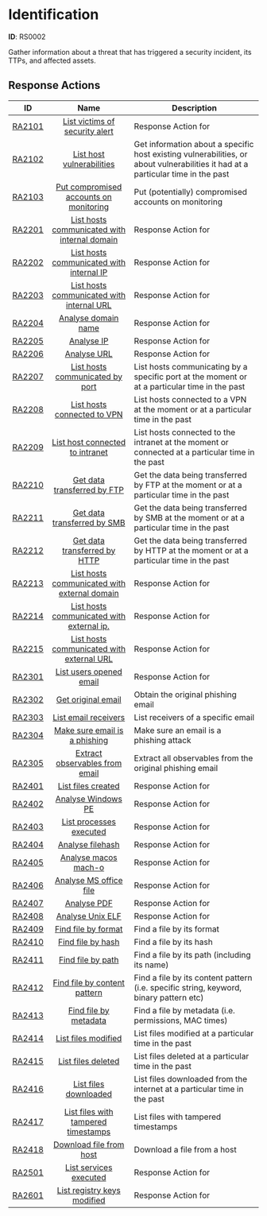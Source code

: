 # Identification 

**ID**: RS0002

Gather information about a threat that has triggered a security incident, its TTPs, and affected assets.
## Response Actions

| ID    | Name     | Description |
|:-----:|:--------:|-------------|
| [RA2101](../Response_Actions/RA_2101_list_victims_of_security_alert.md) | [ List victims of security alert](../Response_Actions/RA_2101_list_victims_of_security_alert.md) | Response Action for |
| [RA2102](../Response_Actions/RA_2102_list_host_vulnerabilities.md) | [ List host vulnerabilities](../Response_Actions/RA_2102_list_host_vulnerabilities.md) | Get information about a specific host existing vulnerabilities, or about vulnerabilities it had at a particular time in the past |
| [RA2103](../Response_Actions/RA_2103_put_compromised_accounts_on_monitoring.md) | [ Put compromised accounts on monitoring](../Response_Actions/RA_2103_put_compromised_accounts_on_monitoring.md) | Put (potentially) compromised accounts on monitoring |
| [RA2201](../Response_Actions/RA_2201_list_hosts_communicated_with_internal_domain.md) | [ List hosts communicated with internal domain](../Response_Actions/RA_2201_list_hosts_communicated_with_internal_domain.md) | Response Action for |
| [RA2202](../Response_Actions/RA_2202_list_hosts_communicated_with_internal_ip.md) | [ List hosts communicated with internal IP](../Response_Actions/RA_2202_list_hosts_communicated_with_internal_ip.md) | Response Action for |
| [RA2203](../Response_Actions/RA_2203_list_hosts_communicated_with_internal_url.md) | [ List hosts communicated with internal URL](../Response_Actions/RA_2203_list_hosts_communicated_with_internal_url.md) | Response Action for |
| [RA2204](../Response_Actions/RA_2204_analyse_domain_name.md) | [ Analyse domain name](../Response_Actions/RA_2204_analyse_domain_name.md) | Response Action for |
| [RA2205](../Response_Actions/RA_2205_analyse_ip.md) | [ Analyse IP](../Response_Actions/RA_2205_analyse_ip.md) | Response Action for |
| [RA2206](../Response_Actions/RA_2206_analyse_uri.md) | [ Analyse URL](../Response_Actions/RA_2206_analyse_uri.md) | Response Action for |
| [RA2207](../Response_Actions/RA_2207_list_hosts_communicated_by_port.md) | [ List hosts communicated by port](../Response_Actions/RA_2207_list_hosts_communicated_by_port.md) | List hosts communicating by a specific port at the moment or at a particular time in the past |
| [RA2208](../Response_Actions/RA_2208_list_hosts_connected_to_vpn.md) | [ List hosts connected to VPN](../Response_Actions/RA_2208_list_hosts_connected_to_vpn.md) | List hosts connected to a VPN at the moment or at a particular time in the past |
| [RA2209](../Response_Actions/RA_2209_list_host_connected_to_intranet.md) | [ List host connected to intranet](../Response_Actions/RA_2209_list_host_connected_to_intranet.md) | List hosts connected to the intranet at the moment or connected at a particular time in the past |
| [RA2210](../Response_Actions/RA_2210_get_data_transferred_by_ftp.md) | [ Get data transferred by FTP](../Response_Actions/RA_2210_get_data_transferred_by_ftp.md) | Get the data being transferred by FTP at the moment or at a particular time in the past |
| [RA2211](../Response_Actions/RA_2211_get_data_transferred_by_smb.md) | [ Get data transferred by SMB](../Response_Actions/RA_2211_get_data_transferred_by_smb.md) | Get the data being transferred by SMB at the moment or at a particular time in the past |
| [RA2212](../Response_Actions/RA_2212_get_data_transferred_by_http.md) | [ Get data transferred by HTTP](../Response_Actions/RA_2212_get_data_transferred_by_http.md) | Get the data being transferred by HTTP at the moment or at a particular time in the past |
| [RA2213](../Response_Actions/RA_2213_list_hosts_communicated_with_external_domain.md) | [ List hosts communicated with external domain](../Response_Actions/RA_2213_list_hosts_communicated_with_external_domain.md) | Response Action for |
| [RA2214](../Response_Actions/RA_2214_list_hosts_communicated_with_external_ip.md) | [ List hosts communicated with external ip.](../Response_Actions/RA_2214_list_hosts_communicated_with_external_ip.md) | Response Action for |
| [RA2215](../Response_Actions/RA_2215_list_hosts_communicated_with_external_url.md) | [ List hosts communicated with external URL](../Response_Actions/RA_2215_list_hosts_communicated_with_external_url.md) | Response Action for |
| [RA2301](../Response_Actions/RA_2301_list_users_opened_email.md) | [ List users opened email](../Response_Actions/RA_2301_list_users_opened_email.md) | Response Action for |
| [RA2302](../Response_Actions/RA_2302_get_original_email.md) | [ Get original email](../Response_Actions/RA_2302_get_original_email.md) | Obtain the original phishing email |
| [RA2303](../Response_Actions/RA_2303_list_email_receivers.md) | [ List email receivers](../Response_Actions/RA_2303_list_email_receivers.md) | List receivers of a specific email |
| [RA2304](../Response_Actions/RA_2304_make_sure_email_is_a_phishing.md) | [ Make sure email is a phishing](../Response_Actions/RA_2304_make_sure_email_is_a_phishing.md) | Make sure an email is a phishing attack |
| [RA2305](../Response_Actions/RA_2305_extract_observables_from_email.md) | [ Extract observables from email](../Response_Actions/RA_2305_extract_observables_from_email.md) | Extract all observables from the original phishing email |
| [RA2401](../Response_Actions/RA_2401_list_files_created.md) | [ List files created](../Response_Actions/RA_2401_list_files_created.md) | Response Action for |
| [RA2402](../Response_Actions/RA_2402_analyse_windows_pe.md) | [ Analyse Windows PE](../Response_Actions/RA_2402_analyse_windows_pe.md) | Response Action for |
| [RA2403](../Response_Actions/RA_2403_list_processes_executed.md) | [ List processes executed](../Response_Actions/RA_2403_list_processes_executed.md) | Response Action for |
| [RA2404](../Response_Actions/RA_2404_analyse_filehash.md) | [ Analyse filehash](../Response_Actions/RA_2404_analyse_filehash.md) | Response Action for |
| [RA2405](../Response_Actions/RA_2405_analyse_macos_macho.md) | [ Analyse macos mach-o](../Response_Actions/RA_2405_analyse_macos_macho.md) | Response Action for |
| [RA2406](../Response_Actions/RA_2406_analyse_ms_office_file.md) | [ Analyse MS office file](../Response_Actions/RA_2406_analyse_ms_office_file.md) | Response Action for |
| [RA2407](../Response_Actions/RA_2407_analyse_pdf.md) | [ Analyse PDF](../Response_Actions/RA_2407_analyse_pdf.md) | Response Action for |
| [RA2408](../Response_Actions/RA_2408_analyse_unix_elf.md) | [ Analyse Unix ELF](../Response_Actions/RA_2408_analyse_unix_elf.md) | Response Action for |
| [RA2409](../Response_Actions/RA_2409_find_file_by_format.md) | [ Find file by format](../Response_Actions/RA_2409_find_file_by_format.md) | Find a file by its format |
| [RA2410](../Response_Actions/RA_2410_find_file_by_hash.md) | [ Find file by hash](../Response_Actions/RA_2410_find_file_by_hash.md) | Find a file by its hash |
| [RA2411](../Response_Actions/RA_2411_find_file_by_path.md) | [ Find file by path](../Response_Actions/RA_2411_find_file_by_path.md) | Find a file by its path (including its name) |
| [RA2412](../Response_Actions/RA_2412_find_file_by_content_pattern.md) | [ Find file by content pattern](../Response_Actions/RA_2412_find_file_by_content_pattern.md) | Find a file by its content pattern (i.e. specific string, keyword, binary pattern etc) |
| [RA2413](../Response_Actions/RA_2413_find_file_by_metadata.md) | [ Find file by metadata](../Response_Actions/RA_2413_find_file_by_metadata.md) | Find a file by metadata (i.e. permissions, MAC times) |
| [RA2414](../Response_Actions/RA_2414_list_files_modified.md) | [ List files modified](../Response_Actions/RA_2414_list_files_modified.md) | List files modified at a particular time in the past |
| [RA2415](../Response_Actions/RA_2415_list_files_deleted.md) | [ List files deleted](../Response_Actions/RA_2415_list_files_deleted.md) | List files deleted at a particular time in the past |
| [RA2416](../Response_Actions/RA_2416_list_files_downloaded.md) | [ List files downloaded](../Response_Actions/RA_2416_list_files_downloaded.md) | List files downloaded from the internet at a particular time in the past |
| [RA2417](../Response_Actions/RA_2417_list_files_with_tampered_timestamps.md) | [ List files with tampered timestamps](../Response_Actions/RA_2417_list_files_with_tampered_timestamps.md) | List files with tampered timestamps |
| [RA2418](../Response_Actions/RA_2418_download_file_from_host.md) | [ Download file from host](../Response_Actions/RA_2418_download_file_from_host.md) | Download a file from a host |
| [RA2501](../Response_Actions/RA_2501_list_services_executed.md) | [ List services executed](../Response_Actions/RA_2501_list_services_executed.md) | Response Action for |
| [RA2601](../Response_Actions/RA_2601_list_registry_keys_modified.md) | [ List registry keys modified](../Response_Actions/RA_2601_list_registry_keys_modified.md) | Response Action for |